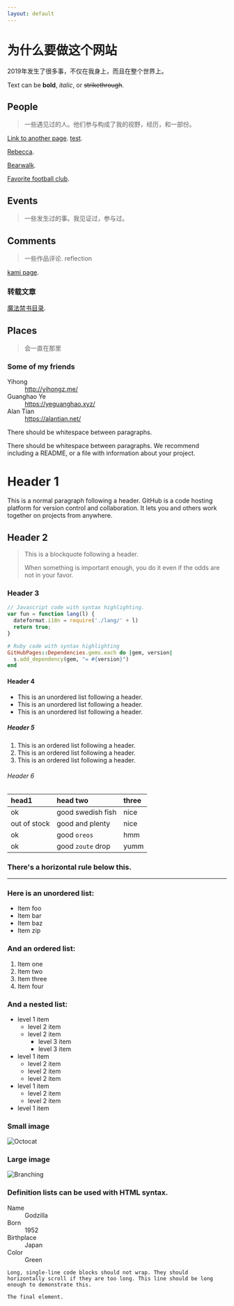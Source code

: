 ```yaml
---
layout: default
---
```



# 为什么要做这个网站
2019年发生了很多事，不仅在我身上，而且在整个世界上。

Text can be **bold**, _italic_, or ~~strikethrough~~.

## People
> 一些遇见过的人。他们参与构成了我的视野，经历，和一部份。

[Link to another page](./another-page.html).
[test](./test.html).

[Rebecca](./articles/people/rebecca.html).

[Bearwalk](./articles/people/bearwalk.html).

[Favorite football club](./pages/article.html).

## Events

> 一些发生过的事。我见证过，参与过。


## Comments

> 一些作品评论. reflection

[kami page](./articles/comment/kami.html).


### 转载文章

[魔法禁书目录](./articles/comment/mojin.html).






## Places

> 会一直在那里


### Some of my friends 

<dl>
<dt>Yihong</dt>
  <dd><a href="http://yihongz.me/">http://yihongz.me/</a></dd>
<dt>Guanghao Ye</dt>
  <dd><a href="https://yeguanghao.xyz/">https://yeguanghao.xyz/</a></dd>
<dt>Alan Tian</dt>
  <dd><a href="https://alantian.net/">https://alantian.net/</a></dd>
</dl>



There should be whitespace between paragraphs.

There should be whitespace between paragraphs. We recommend including a README, or a file with information about your project.

# Header 1

This is a normal paragraph following a header. GitHub is a code hosting platform for version control and collaboration. It lets you and others work together on projects from anywhere.


## Header 2

> This is a blockquote following a header.
>
> When something is important enough, you do it even if the odds are not in your favor.

### Header 3

```js
// Javascript code with syntax highlighting.
var fun = function lang(l) {
  dateformat.i18n = require('./lang/' + l)
  return true;
}
```

```ruby
# Ruby code with syntax highlighting
GitHubPages::Dependencies.gems.each do |gem, version|
  s.add_dependency(gem, "= #{version}")
end
```

#### Header 4

*   This is an unordered list following a header.
*   This is an unordered list following a header.
*   This is an unordered list following a header.

##### Header 5

1.  This is an ordered list following a header.
2.  This is an ordered list following a header.
3.  This is an ordered list following a header.

###### Header 6

| head1        | head two          | three |
|:-------------|:------------------|:------|
| ok           | good swedish fish | nice  |
| out of stock | good and plenty   | nice  |
| ok           | good `oreos`      | hmm   |
| ok           | good `zoute` drop | yumm  |

### There's a horizontal rule below this.

* * *

### Here is an unordered list:

*   Item foo
*   Item bar
*   Item baz
*   Item zip

### And an ordered list:

1.  Item one
1.  Item two
1.  Item three
1.  Item four

### And a nested list:

- level 1 item
  - level 2 item
  - level 2 item
    - level 3 item
    - level 3 item
- level 1 item
  - level 2 item
  - level 2 item
  - level 2 item
- level 1 item
  - level 2 item
  - level 2 item
- level 1 item

### Small image

![Octocat](https://github.githubassets.com/images/icons/emoji/octocat.png)

### Large image

![Branching](https://guides.github.com/activities/hello-world/branching.png)


### Definition lists can be used with HTML syntax.

<dl>
<dt>Name</dt>
<dd>Godzilla</dd>
<dt>Born</dt>
<dd>1952</dd>
<dt>Birthplace</dt>
<dd>Japan</dd>
<dt>Color</dt>
<dd>Green</dd>
</dl>

```
Long, single-line code blocks should not wrap. They should horizontally scroll if they are too long. This line should be long enough to demonstrate this.
```

```
The final element.
```
